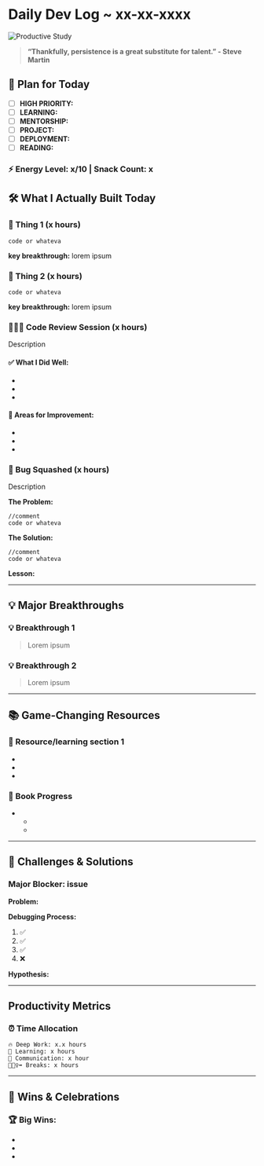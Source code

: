# Daily Dev Log ~ xx-xx-xxxx

![Productive Study](https://thumbs.dreamstime.com/b/generated-image-391636691.jpg)

> **“Thankfully, persistence is a great substitute for talent.” - Steve Martin**

## 🧠 Plan for Today

- [ ] **HIGH PRIORITY:**
- [ ] **LEARNING:**
- [ ] **MENTORSHIP:**
- [ ] **PROJECT:**
- [ ] **DEPLOYMENT:**
- [ ] **READING:**

### ⚡ Energy Level: x/10 | Snack Count: x

## 🛠️ What I Actually Built Today

### 🐳 Thing 1 (x hours)

```text
code or whateva
```

**key breakthrough:** lorem ipsum

### 🐳 Thing 2 (x hours)

```text
code or whateva
```

**key breakthrough:** lorem ipsum

### 👩🏻‍💻 Code Review Session (x hours)

Description

#### ✅ What I Did Well:

-
-
-

#### 🔧 Areas for Improvement:

-
-
-

### 🐜 Bug Squashed (x hours)

Description

**The Problem:**

```text
//comment
code or whateva
```

**The Solution:**

```text
//comment
code or whateva
```

**Lesson:**

---

## 💡 Major Breakthroughs

### 💡 Breakthrough 1

> Lorem ipsum

### 💡 Breakthrough 2

> Lorem ipsum

---

## 📚 Game-Changing Resources

### 🐳 Resource/learning section 1

-
-
-

### 📖 Book Progress

-
  -
  -

---

## 🧩 Challenges & Solutions

### Major Blocker: issue

**Problem:**

**Debugging Process:**

1. ✅
2. ✅
3. ✅
4. ❌

**Hypothesis:**

---

## Productivity Metrics

### ⏰ Time Allocation

```text
🔥 Deep Work: x.x hours
📖 Learning: x hours
💬 Communication: x hour
🚶🏻‍♀️‍➡️ Breaks: x hours
```

---

## 🌟 Wins & Celebrations

### 🏆 Big Wins:

-  
-  
-  
